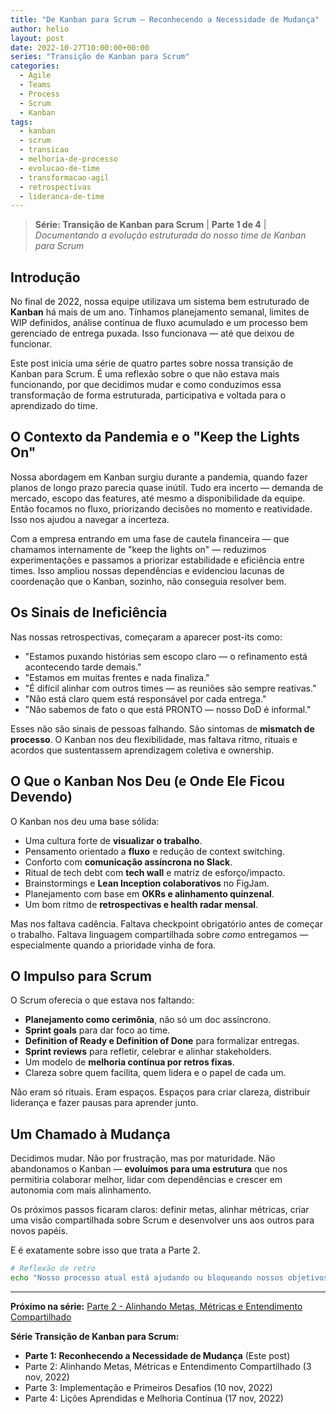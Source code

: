 ```yaml
---
title: "De Kanban para Scrum – Reconhecendo a Necessidade de Mudança"
author: helio
layout: post
date: 2022-10-27T10:00:00+00:00
series: "Transição de Kanban para Scrum"
categories:
  - Agile
  - Teams
  - Process
  - Scrum
  - Kanban
tags:
  - kanban
  - scrum
  - transicao
  - melhoria-de-processo
  - evolucao-de-time
  - transformacao-agil
  - retrospectivas
  - lideranca-de-time
---
```


> **Série: Transição de Kanban para Scrum** | **Parte 1 de 4** | _Documentando a evolução estruturada do nosso time de Kanban para Scrum_

## Introdução

No final de 2022, nossa equipe utilizava um sistema bem estruturado de **Kanban** há mais de um ano. Tínhamos planejamento semanal, limites de WIP definidos, análise contínua de fluxo acumulado e um processo bem gerenciado de entrega puxada. Isso funcionava — até que deixou de funcionar.

Este post inicia uma série de quatro partes sobre nossa transição de Kanban para Scrum. É uma reflexão sobre o que não estava mais funcionando, por que decidimos mudar e como conduzimos essa transformação de forma estruturada, participativa e voltada para o aprendizado do time.

## O Contexto da Pandemia e o "Keep the Lights On"

Nossa abordagem em Kanban surgiu durante a pandemia, quando fazer planos de longo prazo parecia quase inútil. Tudo era incerto — demanda de mercado, escopo das features, até mesmo a disponibilidade da equipe. Então focamos no fluxo, priorizando decisões no momento e reatividade. Isso nos ajudou a navegar a incerteza.

Com a empresa entrando em uma fase de cautela financeira — que chamamos internamente de "keep the lights on" — reduzimos experimentações e passamos a priorizar estabilidade e eficiência entre times. Isso ampliou nossas dependências e evidenciou lacunas de coordenação que o Kanban, sozinho, não conseguia resolver bem.

## Os Sinais de Ineficiência

Nas nossas retrospectivas, começaram a aparecer post-its como:

- "Estamos puxando histórias sem escopo claro — o refinamento está acontecendo tarde demais."
- "Estamos em muitas frentes e nada finaliza."
- "É difícil alinhar com outros times — as reuniões são sempre reativas."
- "Não está claro quem está responsável por cada entrega."
- "Não sabemos de fato o que está PRONTO — nosso DoD é informal."

Esses não são sinais de pessoas falhando. São sintomas de **mismatch de processo**. O Kanban nos deu flexibilidade, mas faltava ritmo, rituais e acordos que sustentassem aprendizagem coletiva e ownership.

## O Que o Kanban Nos Deu (e Onde Ele Ficou Devendo)

O Kanban nos deu uma base sólida:

- Uma cultura forte de **visualizar o trabalho**.
- Pensamento orientado a **fluxo** e redução de context switching.
- Conforto com **comunicação assíncrona no Slack**.
- Ritual de tech debt com **tech wall** e matriz de esforço/impacto.
- Brainstormings e **Lean Inception colaborativos** no FigJam.
- Planejamento com base em **OKRs e alinhamento quinzenal**.
- Um bom ritmo de **retrospectivas e health radar mensal**.

Mas nos faltava cadência. Faltava checkpoint obrigatório antes de começar o trabalho. Faltava linguagem compartilhada sobre _como_ entregamos — especialmente quando a prioridade vinha de fora.

## O Impulso para Scrum

O Scrum oferecia o que estava nos faltando:

- **Planejamento como cerimônia**, não só um doc assíncrono.
- **Sprint goals** para dar foco ao time.
- **Definition of Ready e Definition of Done** para formalizar entregas.
- **Sprint reviews** para refletir, celebrar e alinhar stakeholders.
- Um modelo de **melhoria contínua por retros fixas**.
- Clareza sobre quem facilita, quem lidera e o papel de cada um.

Não eram só rituais. Eram espaços. Espaços para criar clareza, distribuir liderança e fazer pausas para aprender junto.

## Um Chamado à Mudança

Decidimos mudar. Não por frustração, mas por maturidade. Não abandonamos o Kanban — **evoluímos para uma estrutura** que nos permitiria colaborar melhor, lidar com dependências e crescer em autonomia com mais alinhamento.

Os próximos passos ficaram claros: definir metas, alinhar métricas, criar uma visão compartilhada sobre Scrum e desenvolver uns aos outros para novos papéis.

E é exatamente sobre isso que trata a Parte 2.

```bash
# Reflexão de retro
echo "Nosso processo atual está ajudando ou bloqueando nossos objetivos?" >> retro_outubro2022.txt
```

---

**Próximo na série:** [Parte 2 - Alinhando Metas, Métricas e Entendimento Compartilhado](/pt/posts/2022-11-03-scrum-transition-part2/)

**Série Transição de Kanban para Scrum:**

- **Parte 1: Reconhecendo a Necessidade de Mudança** (Este post)
- Parte 2: Alinhando Metas, Métricas e Entendimento Compartilhado (3 nov, 2022)
- Parte 3: Implementação e Primeiros Desafios (10 nov, 2022)
- Parte 4: Lições Aprendidas e Melhoria Contínua (17 nov, 2022)
